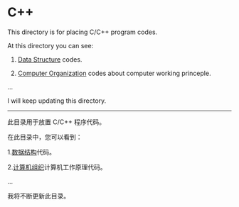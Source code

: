 # C++

This directory is for placing C/C++ program codes. 

At this directory you can see:

1. [Data Structure](https://github.com/cohanbb/mycode/tree/main/cpp/DS) codes. 

2. [Computer Organization](https://github.com/cohanbb/mycode/tree/main/cpp/CO) codes about computer working princeple.

...

I will keep updating this directory.

<hr>

此目录用于放置 C/C++ 程序代码。

在此目录中，您可以看到：

1.[数据结构](https://github.com/cohanbb/mycode/tree/main/cpp/DS)代码。

2.[计算机组织](https://github.com/cohanbb/mycode/tree/main/cpp/CO)计算机工作原理代码。

...

我将不断更新此目录。
